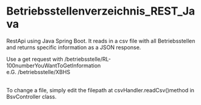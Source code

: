 # Betriebsstellenverzeichnis_REST_Java

RestApi using Java Spring Boot.
It reads in a csv file with all Betriebsstellen and returns specific information
as a JSON response.

Use a get request with /betriebsstelle/RL-100numberYouWantToGetInformation <br>
e.G. /betriebsstelle/XBHS <br> <br>

To change a file, simply edit the filepath at csvHandler.readCsv()method in BsvController class.


